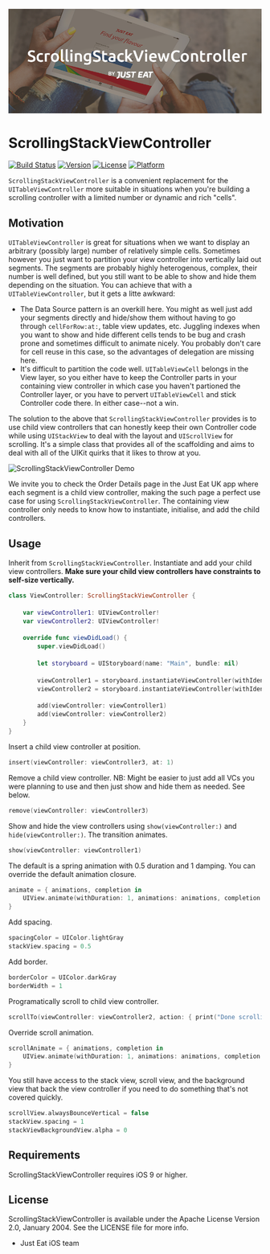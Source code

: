 ![ScrollingStackViewController Banner](./img/banner.png)

# ScrollingStackViewController

[![Build Status](https://www.bitrise.io/app/9c553b5f3803d738/status.svg?token=qaH7Lga8U2pUXGOVi617zg&branch=master)](https://www.bitrise.io/app/9c553b5f3803d738)
[![Version](https://img.shields.io/cocoapods/v/ScrollingStackViewController.svg?style=flat)](http://cocoapods.org/pods/ScrollingStackViewController)
[![License](https://img.shields.io/cocoapods/l/ScrollingStackViewController.svg?style=flat)](http://cocoapods.org/pods/ScrollingStackViewController)
[![Platform](https://img.shields.io/cocoapods/p/ScrollingStackViewController.svg?style=flat)](http://cocoapods.org/pods/ScrollingStackViewController)

```ScrollingStackViewController``` is a convenient replacement for the ```UITableViewController``` more suitable in situations when you're building a scrolling controller with a limited number or dynamic and rich "cells".

## Motivation

```UITableViewController``` is great for situations when we want to display an arbitrary (possibly large) number of relatively simple cells. Sometimes however you just want to partition your view controller into vertically laid out segments. The segments are probably highly heterogenous, complex, their number is well defined, but you still want to be able to show and hide them depending on the situation. You can achieve that with a ```UITableViewController```, but it gets a litte awkward:

- The Data Source pattern is an overkill here. You might as well just add your segments directly and hide/show them without having to go through ```cellForRow:at:```, table view updates, etc. Juggling indexes when you want to show and hide different cells tends to be bug and crash prone and sometimes difficult to animate nicely. You probably don't care for cell reuse in this case, so the advantages of delegation are missing here.
- It's difficult to partition the code well. ```UITableViewCell``` belongs in the View layer, so you either have to keep the Controller parts in your containing view controller in which case you haven't partioned the Controller layer, or you have to pervert ```UITableViewCell``` and stick Controller code there. In either case--not a win.

The solution to the above that ```ScrollingStackViewController``` provides is to use child view controllers that can honestly keep their own Controller code while using ```UIStackView``` to deal with the layout and ```UIScrollView``` for scrolling. It's a simple class that provides all of the scaffolding and aims to deal with all of the UIKit quirks that it likes to throw at you.

<p><img src="https://github.com/justeat/ScrollingStackViewController/blob/master/img/demo.gif?raw=true" alt="ScrollingStackViewController Demo" width="350"/></p>

We invite you to check the Order Details page in the Just Eat UK app where each segment is a child view controller, making the such page a perfect use case for using `ScrollingStackViewController`.
The containing view controller only needs to know how to instantiate, initialise, and add the child controllers.

## Usage

Inherit from ```ScrollingStackViewController```. Instantiate and add your child view controllers. **Make sure your child view controllers have constraints to self-size vertically.**

``` Swift
class ViewController: ScrollingStackViewController {
    
    var viewController1: UIViewController!
    var viewController2: UIViewController!
    
    override func viewDidLoad() {
        super.viewDidLoad()
        
        let storyboard = UIStoryboard(name: "Main", bundle: nil)
            
        viewController1 = storyboard.instantiateViewController(withIdentifier: "ChildController1") as! ChildController1
        viewController2 = storyboard.instantiateViewController(withIdentifier: "ChildController2") as! ChildController2
        
        add(viewController: viewController1)
        add(viewController: viewController2)            
    }
}
```

Insert a child view controller at position.

``` Swift
insert(viewController: viewController3, at: 1)
```

Remove a child view controller. NB: Might be easier to just add all VCs you were planning to use and then just show and hide them as needed. See below.

``` Swift
remove(viewController: viewController3)
```

Show and hide the view controllers using ```show(viewController:)``` and ```hide(viewController:)```. The transition animates.

``` Swift
show(viewController: viewController1)
```

The default is a spring animation with 0.5 duration and 1 damping. You can override the default animation closure.

``` Swift
animate = { animations, completion in
    UIView.animate(withDuration: 1, animations: animations, completion: completion)
}
```

Add spacing.

``` Swift
spacingColor = UIColor.lightGray
stackView.spacing = 0.5
```

Add border.

``` Swift
borderColor = UIColor.darkGray
borderWidth = 1
```

Programatically scroll to child view controller.

``` Swift
scrollTo(viewController: viewController2, action: { print("Done scrolling!") })
```

Override scroll animation.

``` Swift
scrollAnimate = { animations, completion in
    UIView.animate(withDuration: 1, animations: animations, completion: completion)
}
```

You still have access to the stack view, scroll view, and the background view that back the view controller if you need to do something that's not covered quickly.

``` Swift
scrollView.alwaysBounceVertical = false
stackView.spacing = 1
stackViewBackgroundView.alpha = 0
```

## Requirements

ScrollingStackViewController requires iOS 9 or higher.

## License

ScrollingStackViewController is available under the Apache License Version 2.0, January 2004. See the LICENSE file for more info.

- Just Eat iOS team
